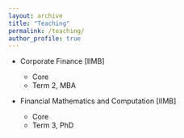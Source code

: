 ```yaml
---
layout: archive
title: "Teaching"
permalink: /teaching/
author_profile: true
---
```


- Corporate Finance [IIMB]
  - Core
  - Term 2, MBA

- Financial Mathematics and Computation [IIMB]
  - Core
  - Term 3, PhD